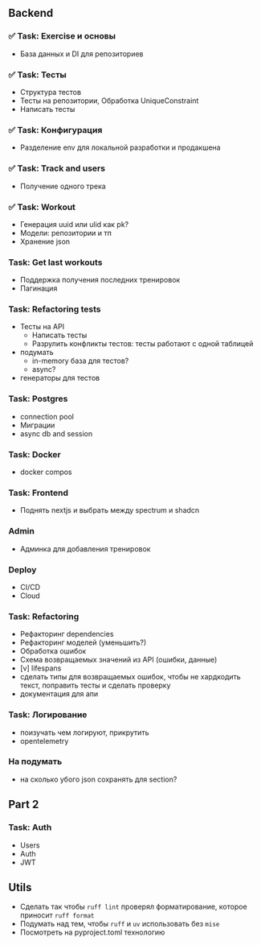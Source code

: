 ## Backend
### ✅ Task: Exercise и основы
- База данных и DI для репозиториев

### ✅ Task: Тесты
- Структура тестов
- Тесты на репозитории, Обработка UniqueConstraint
- Написать тесты

### ✅ Task: Конфигурация
- Разделение env для локальной разработки и продакшена

### ✅ Task: Track and users
- Получение одного трека

### ✅ Task: Workout 
- Генерация uuid или ulid как pk?
- Модели: репозитории и тп
- Хранение json

### Task: Get last workouts
- Поддержка получения последних тренировок
- Пагинация

### Task: Refactoring tests
- Тесты на API
    - Написать тесты
    - Разрулить конфликты тестов: тесты работают с одной таблицей
- подумать
    - in-memory база для тестов?
    - async?
- генераторы для тестов


### Task: Postgres
- connection pool
- Миграции
- async db and session


### Task: Docker
- docker compos


### Task: Frontend
- Поднять nextjs и выбрать между spectrum и shadcn

### Admin
- Админка для добавления тренировок

### Deploy
- CI/CD
- Cloud

### Task: Refactoring
- Рефакторинг dependencies
- Рефакторинг моделей (уменьшить?)
- Обработка ошибок
- Схема возвращаемых значений из API (ошибки, данные)
- [v] lifespans
- сделать типы для возвращаемых ошибок, чтобы не хардкодить текст, поправить тесты и сделать проверку
- документация для апи

### Task: Логирование
- поизучать чем логируют, прикрутить
- opentelemetry


### На подумать
- на сколько убого json сохранять для section?

## Part 2

### Task: Auth
- Users
- Auth
- JWT

###

## Utils
- Сделать так чтобы `ruff lint` проверял форматирование, которое приносит `ruff format`
- Подумать над тем, чтобы `ruff` и `uv` использовать без `mise`
- Посмотреть на pyproject.toml технологию
